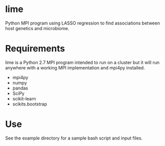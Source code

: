 # lime
Python MPI program using LASSO regression to find associations between host genetics and microbiome.

# Requirements
lime is a Python 2.7 MPI program intended to run on a cluster but it will run anywhere with a working MPI implementation and mpi4py installed.

 - mpi4py
 - numpy
 - pandas
 - SciPy
 - scikit-learn
 - scikits.bootstrap

# Use
See the example directory for a sample bash script and input files.
